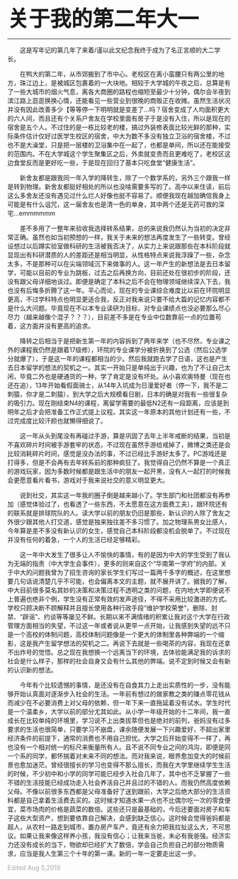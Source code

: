 **<font size=7>关于我的第二年大一</font>**

---

&emsp;&emsp;这是写年记的第几年了来着/谨以此文纪念我终于成为了名正言顺的大二学长。

&emsp;&emsp;在鸭大的第二年，从市郊搬到了市中心。老校区在离小蛮腰只有两公里的地方，珠江边上，是被城区包裹着的一大块地。相较于大学城的午夜之后，总算是有了一些大城市的烟火气息，离各大商圈的路程也缩短至最少十分钟，偶尔会半夜到滨江路上逛逛换换心情，还能看见一些营业到很晚的商贩正在收摊。虽然生活状况并没有因此改善多少【等等停一下明明就是变差了…吗？宿舍变成了人均面积更大的六人间，而且还有个关系户舍友在学校里面有房子于是没有入住，所以是现在的宿舍是五个人。不过住的是一栋比较老的楼，搞过外装修表面比较光鲜的那种，实际条件估计仅好过医学生校区的宿舍，中大为数不多没有独立卫浴的宿舍楼，不过也不是大澡堂，只是把一层楼的卫浴集中在一起了，也都是单间，所以还在能接受的范围内。不在大学城这个学生聚集区之后，外卖就变贵而且更难吃了，老校区这边食堂反而是更好吃一些，于是现在回归了基本只吃食堂“健康生活”。

&emsp;&emsp;新舍友都是跟我同一年入学的降转生，除了一个数学系的，另外三个跟我一样是转到物理。新舍友都挺好相处的所以也没啥需要多写的了。高中以来住读，前后这么多舍友还没有遇见过什么烂人好像也挺不容易了。顺便我现在越加确信我身上可能是有什么诅咒，这一届舍友也是清一色的单身，其中两个还是无药可救的深宅…emmmmmm

&emsp;&emsp;差不多用了一整年来验收我选择转系结果，总的来说我仍然认为当初的决定非常正确。虽然也如当初预想的一样，我关于未来的想法再度发生了一些转变。曾经设想过以后蹲实验室做科研的生活被我否决了，从实力上来说跟那些在本科阶段就显现出有科研潜质的人的差距还是相当明显，从性格特点来说我浮躁了一些，杂念太多，不是那种可以在尖端领域沉下来做事的人。这一年产生的新想法是去日本留学，可能以目前的专业为跳板，过去之后再换方向，目前还处在很初步的阶段，还没有跟父母详细地谈过。即便是确定了本科之后不会在物理领域继续深入下去，我也没有后悔多折腾了这一年。平心而论，现在的专业课综合难度比以前在环院明显更高，不过学科特点也明显更适合我，反正对我来说只要不给大篇的记忆内容都不是什么大问题。毕竟现在不以本专业读研为目标，对专业课绩点也没必要那么尽心尽力（越来越像个混子？？？），目前差不多是在专业中位数靠前一点的位置苟着，这方面并没有更高的追求。

&emsp;&emsp;降转之后相当于是把新生第一年的内容拆到了两年来学（也不尽然，专业课之外的课程我仍然是跟着17级修），环院的专业课学分被折换到了公选（然后公选学分就爆了），于是这一年的课程都相当的少。然后我就跑去学了日语，这也是产生去日本留学的想法的契机之一。其实一开始只是单纯出于兴趣，也为了不让自己太闲，毕竟二外也是硬通货的一种，学了肯定是没有坏处。从小喜欢奥特曼（现在也还在追），13年开始看假面骑士，从14年入坑成为日漫爱好者（停一下，我不是二刺猿，你才是二刺猿），到大学之后大规模看日剧，日本的确是对我有一些很复杂的吸引力。现在刚结束N4的课程，离留学需要的最低N2还有一段距离，应该是到明年之后才会把准备工作正式提上议程。其实这一年原本的其他计划还有一些，不过完成度比较汗颜也就懒得细说了。

&emsp;&emsp;这一年从头到尾没有再碰过手游，算是巩固了去年上半年戒断的结果，当初是不喜欢碎片时间被手游套牢的状态，不过现在虽然手游给戒掉了，微博之类还是会比较消耗碎片时间，感觉是没办法的事，不过已经比手游好太多了。PC游戏还是打得多，但是不会再有去年转系前的那种疯狂了。我觉得自己仍然不算是一个真正的游戏玩家，因为多数时候都是跟生活中的朋友一起开黑，没有人一起打的时候我会更愿意看片看书，游戏对于我来说社交的意义明显更大。

&emsp;&emsp;说到社交，其实这一年我的圈子倒是越来越小了。学生部门和社团都没有再参加（感觉体验过了，也看透了一些东西，不太愿意在这方面费工夫），跟环院还有的联系就是排球院队的人。读大学以前的朋友仍旧是那些，新认识的人除了舍友之外很少跟其他人打交道，感觉是独来独往差不多习惯了。加之物理系男女比感人，今年算是差不多没有新认识的女生，感觉自己本科阶段都没机会脱单了。不过现在并没有任何的着急，一个人的生活已经足够精彩。

&emsp;&emsp;这一年中大发生了很多让人不愉快的事情，有的是因为中大的学生受到了我认为无端的指责（中大学生会事件），更多的则来自这个“华南第一学府”的内部。关于中大的问题我曾为了招生咨询的家长学生们写过一篇两千多字的概述，在这里想要几句话说清楚几乎不可能，也会偏离本文的主题，就不展开讲了。据我的了解，中大目前很多莫名其妙的决策和决策过程不透明之类的问题，在内地大学即便说不上普遍也绝非个例，学生没有正常有效的发声途径，不得不采用比较激进的方式。学校只顾决断不顾解释并且擅长使用各种行政手段“维护学校荣誉”，删除、封禁、“辟谣”、约谈等等屡见不鲜。长期以来不满情绪的积累让我对这个大学在行政管理方面相当的失望，不过这一年或者说从更早一点开始，让我感到失望的远不只是一个高校的体制问题，高校体制问题像是一个更大的体制里各种弊端的一个缩影，这是我产生留学想法的契机之二。再说下去就是一些喝茶的内容，我现在还拿不出炸号的觉悟。总之现在我想换一个远离当下的环境，去体验能满足我的诉求的社会是什么样子，那样的社会自身又会有什么其他的弊端。说不定到时候又会有新的认识新的想法。

&emsp;&emsp;今年有个比较遗憾的事情，是还没有在自食其力上走出实质性的一步，没有能够开始认真面对逐渐步入社会的生活。一年前有想过的做家教之类的赚点零花钱从而减少在不必要消费上对父母的依赖，但一年下来一直拖延着没有试水。学生时代是一个温柔乡，大学以前的部分尤其如此。从小学一年级开始的十二年间，我一直成长在比较单纯的环境里，学习说不上出类拔萃但也是绝对的前列，爸妈没有过多要求的生活也很简单，只要学习不崩盘，课余随便发展一下兴趣爱好，不超出家里经济条件的前提下，通常的消费也不用自己担忧。大学之后开始变得不一样了，再也没有一个相对统一的标尺来衡量所有人。且不说不同专业之间的鸿沟，即便是同一个系的同学，都怀揣着对未来不同的想法。而对我来说，眼界愈加变大的时候前景也愈加迷茫。曾经很擅长的学习也变得不那么擅长，而我在大学里继续学生生活的时候，不少初中和小学的同学可能已经步入社会几年了，其中也不乏掌握了一些不错的生活技能已经成功走入社会养活自己并且过的不错的人。而我仍然高度依赖父母。不像以前很多东西都是父母准备好了送到跟前，大学之后绝大部分的生活资料都是自己拿着生活费去买的。这时候才知道水果一点也不比偶尔吃一次的零食便宜，菜市场肉的价格是蔬菜的数倍。这些还只是最基础的，今后还要面对房子和车子这些大型资产，想到要依靠自己解决，会感到缺乏信心。这时候会觉得爸妈都是超人，从农村一路走到城市，置办房产车产，竟还有余力把我拉扯这么大，不可思议。如果让我来像这样养小孩，我没有信心；让我来当爸，未必有我爸强。经济实力还没有成长的当下，物欲却已经扩大了数倍，学会自己负担自己的部分物质需求，应当是我人生第三个十年的第一课。新的一年一定要走出这一步。

<font color=DarkGray>Edited Aug 5,2019</font>
